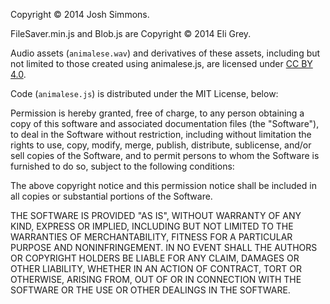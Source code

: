 Copyright © 2014 Josh Simmons.

FileSaver.min.js and Blob.js are Copyright © 2014 Eli Grey.

Audio assets (`animalese.wav`) and derivatives of these assets, including but not limited to those created using animalese.js, are licensed under [CC BY 4.0](https://creativecommons.org/licenses/by/4.0/).

Code (`animalese.js`) is distributed under the MIT License, below:

Permission is hereby granted, free of charge, to any person obtaining a copy of this software and associated documentation files (the "Software"), to deal in the Software without restriction, including without limitation the rights to use, copy, modify, merge, publish, distribute, sublicense, and/or sell copies of the Software, and to permit persons to whom the Software is furnished to do so, subject to the following conditions:

The above copyright notice and this permission notice shall be included in all copies or substantial portions of the Software.

THE SOFTWARE IS PROVIDED "AS IS", WITHOUT WARRANTY OF ANY KIND, EXPRESS OR IMPLIED, INCLUDING BUT NOT LIMITED TO THE WARRANTIES OF MERCHANTABILITY, FITNESS FOR A PARTICULAR PURPOSE AND NONINFRINGEMENT. IN NO EVENT SHALL THE AUTHORS OR COPYRIGHT HOLDERS BE LIABLE FOR ANY CLAIM, DAMAGES OR OTHER LIABILITY, WHETHER IN AN ACTION OF CONTRACT, TORT OR OTHERWISE, ARISING FROM, OUT OF OR IN CONNECTION WITH THE SOFTWARE OR THE USE OR OTHER DEALINGS IN THE SOFTWARE.
